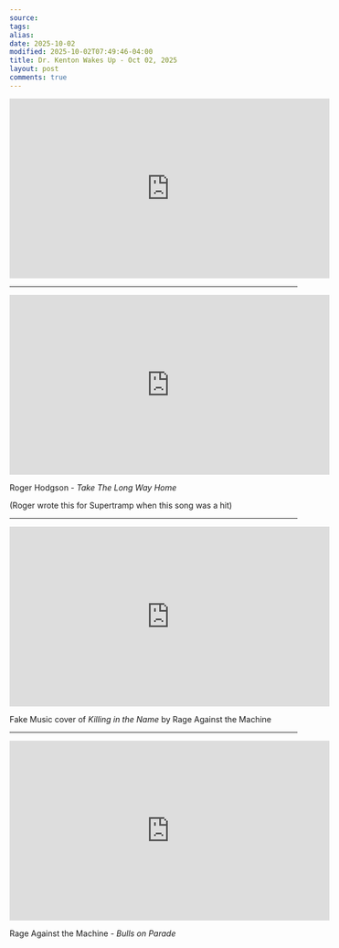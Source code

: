 ```yaml
---
source:
tags:
alias:
date: 2025-10-02
modified: 2025-10-02T07:49:46-04:00
title: Dr. Kenton Wakes Up - Oct 02, 2025
layout: post
comments: true
---
```


  

<iframe width="560" height="315" src="https://www.youtube.com/embed/Tba7lNoOdMI" title="YouTube video player" frameborder="0" allow="accelerometer; autoplay; clipboard-write; encrypted-media; gyroscope; picture-in-picture; web-share" allowfullscreen></iframe>

<!-- <img src="{{site.baseurl}}/images/[REPLACE]" width="560"> -->

---

<iframe width="560" height="315" src="https://www.youtube.com/embed/YLP0y-X4uYs?si=cPq9u2FzfAD_-GfO" title="YouTube video player" frameborder="0" allow="accelerometer; autoplay; clipboard-write; encrypted-media; gyroscope; picture-in-picture; web-share" referrerpolicy="strict-origin-when-cross-origin" allowfullscreen></iframe>

Roger Hodgson - *Take The Long Way Home*

(Roger wrote this for Supertramp when this song was a hit)

---


<iframe width="560" height="315" src="https://www.youtube.com/embed/M3i-szDh10w?si=y_VrP4KKFlq09k8h" title="YouTube video player" frameborder="0" allow="accelerometer; autoplay; clipboard-write; encrypted-media; gyroscope; picture-in-picture; web-share" referrerpolicy="strict-origin-when-cross-origin" allowfullscreen></iframe>

Fake Music cover of *Killing in the Name* by Rage Against the Machine

---


<iframe width="560" height="315" src="https://www.youtube.com/embed/3L4YrGaR8E4?si=aW_mYywFL6Wk73B6" title="YouTube video player" frameborder="0" allow="accelerometer; autoplay; clipboard-write; encrypted-media; gyroscope; picture-in-picture; web-share" referrerpolicy="strict-origin-when-cross-origin" allowfullscreen></iframe>

Rage Against the Machine - *Bulls on Parade*



